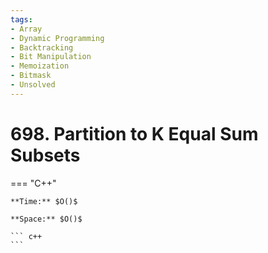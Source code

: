 ```yaml
---
tags:
- Array
- Dynamic Programming
- Backtracking
- Bit Manipulation
- Memoization
- Bitmask
- Unsolved
---
```



# 698. Partition to K Equal Sum Subsets

=== "C++"

    **Time:** $O()$

    **Space:** $O()$

    ``` c++
    ```